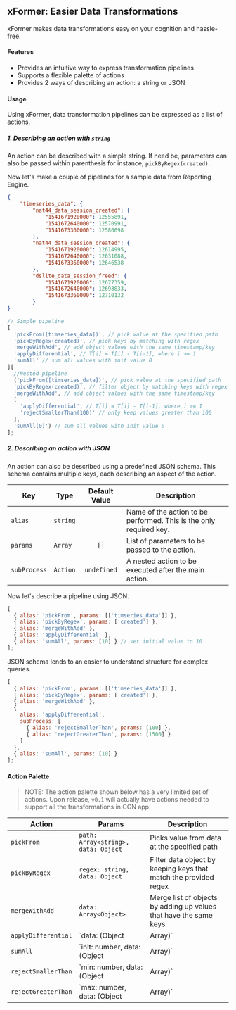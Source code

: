 ## xFormer: Easier Data Transformations

xFormer makes data transformations easy on your cognition and hassle-free.

#### Features

- Provides an intuitive way to express transformation pipelines
- Supports a flexible palette of actions
- Provides 2 ways of describing an action: a string or JSON

#### Usage

Using xFormer, data transformation pipelines can be expressed as a list of actions.

##### 1. Describing an action with `string`

An action can be described with a simple string. If need be, parameters can also be passed within parenthesis for instance, `pickByRegex(created)`.

Now let's make a couple of pipelines for a sample data from Reporting Engine.

```json
{
	"timeseries_data": {
		"nat44_data_session_created": {
			"1541671920000": 12555891,
			"1541672640000": 12570991,
			"1541673360000": 12586698
		},
		"nat44_data_session_created": {
			"1541671920000": 12614995,
			"1541672640000": 12631088,
			"1541673360000": 12646538
		},
		"dslite_data_session_freed": {
			"1541671920000": 12677359,
			"1541672640000": 12693833,
			"1541673360000": 12710132
		}
}
```

```javascript
// Simple pipeline
[
  'pickFrom([timseries_data])', // pick value at the specified path
  'pickByRegex(created)', // pick keys by matching with regex
  'mergeWithAdd', // add object values with the same timestamp/key
  'applyDifferential', // T[i] = T[i] - T[i-1], where i >= 1
  'sumAll' // sum all values with init value 0
][
  //Nested pipeline
  ('pickFrom([timseries_data])', // pick value at the specified path
  'pickByRegex(created)', // filter object by matching keys with regex
  'mergeWithAdd', // add object values with the same timestamp/key
  [
    'applyDifferential', // T[i] = T[i] - T[i-1], where i >= 1
    'rejectSmallerThan(100)' // only keep values greater than 100
  ],
  'sumAll(0)') // sum all values with init value 0
];
```

##### 2. Describing an action with JSON

An action can also be described using a predefined JSON schema. This schema contains multiple keys, each describing an aspect of the action.

| Key          | Type     | Default Value | Description                                                        |
| ------------ | -------- | :-----------: | ------------------------------------------------------------------ |
| `alias`      | `string` |               | Name of the action to be performed. This is the only required key. |
| `params`     | `Array`  |     `[]`      | List of parameters to be passed to the action.                     |
| `subProcess` | `Action` |  `undefined`  | A nested action to be executed after the main action.              |

Now let's describe a pipeline using JSON.

```javascript
[
  { alias: 'pickFrom', params: [['timseries_data']] },
  { alias: 'pickByRegex', params: ['created'] },
  { alias: 'mergeWithAdd' },
  { alias: 'applyDifferential' },
  { alias: 'sumAll', params: [10] } // set initial value to 10
];
```

JSON schema lends to an easier to understand structure for complex queries.

```javascript
[
  { alias: 'pickFrom', params: [['timseries_data']] },
  { alias: 'pickByRegex', params: ['created'] },
  { alias: 'mergeWithAdd' },
  {
    alias: 'applyDifferential',
    subProcess: [
      { alias: 'rejectSmallerThan', params: [100] },
      { alias: 'rejectGreaterThan', params: [1500] }
    ]
  },
  { alias: 'sumAll', params: [10] }
];
```

#### Action Palette

> NOTE: The action palette shown below has a very limited set of actions. Upon release, `v0.1` will actually have actions needed to support all the transformations in CGN app.

| Action              | Params                               | Description                                                                                                                                                         |
| ------------------- | ------------------------------------ | ------------------------------------------------------------------------------------------------------------------------------------------------------------------- |
| `pickFrom`          | `path: Array<string>, data: Object`  | Picks value from data at the specified path                                                                                                                         |
| `pickByRegex`       | `regex: string, data: Object`        | Filter data object by keeping keys that match the provided regex                                                                                                    |
| `mergeWithAdd`      | `data: Array<Object>`                | Merge list of objects by adding up values that have the same keys                                                                                                   |
| `applyDifferential` | `data: (Object|Array)`               | Subtracts current item from the previous iteratively                                                                                                                |
| `sumAll`            | `init: number, data: (Object|Array)` | Adds all values in a list or object with the initial value being `0`, if not provided. If a value in the list of object is not a number, it will considered as `0`. |
| `rejectSmallerThan` | `min: number, data: (Object|Array)`  | Rejects keys or items from an object or array that fall below the `min` value.                                                                                      |
| `rejectGreaterThan` | `max: number, data: (Object|Array)`  | Rejects keys or items from an object or array that are greater than the provided `max` value.                                                                       |
